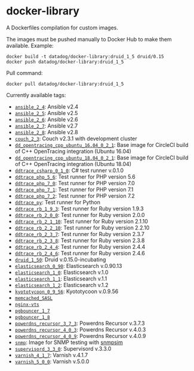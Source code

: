 # docker-library

A Dockerfiles compilation for custom images.

The images must be pushed manually to Docker Hub to make them available. Example:

```shell script
docker build -t datadog/docker-library:druid_1_5 druid/0.15
docker push datadog/docker-library:druid_1_5
```

Pull command:

```shell script
docker pull datadog/docker-library:druid_1_5
```

Currently available tags:

* [`ansible_2_4`](https://github.com/DataDog/docker-library/tree/master/ansible/2.4): Ansible v2.4
* [`ansible_2_5`](https://github.com/DataDog/docker-library/tree/master/ansible/2.5): Ansible v2.5
* [`ansible_2_6`](https://github.com/DataDog/docker-library/tree/master/ansible/2.6): Ansible v2.6
* [`ansible_2_7`](https://github.com/DataDog/docker-library/tree/master/ansible/2.7): Ansible v2.7
* [`ansible_2_8`](https://github.com/DataDog/docker-library/tree/master/ansible/2.8): Ansible v2.8
* [`couch_2_3`](https://github.com/DataDog/docker-library/tree/master/couch/2.3): Couch v2.3.1 with development cluster
* [`dd_opentracing_cpp_ubuntu_16.04_0_2_1`](https://github.com/DataDog/docker-library/tree/master/dd-opentracing-cpp/ubuntu_16.04/0.2.1): Base image for CircleCI build of C++ OpenTracing integration (Ubuntu 16.04)
* [`dd_opentracing_cpp_ubuntu_18.04_0_2_1`](https://github.com/DataDog/docker-library/tree/master/dd-opentracing-cpp/ubuntu_18.04/0.2.1): Base image for CircleCI build of C++ OpenTracing integration (Ubuntu 18.04)
* [`ddtrace_csharp_0_1_0`](https://github.com/DataDog/docker-library/tree/master/dd-trace-csharp/0.1.0): C# test runner v.0.1.0
* [`ddtrace_php_5_6`](https://github.com/DataDog/docker-library/tree/master/dd-trace-php/Dockerfile_56): Test runner for PHP version 5.6
* [`ddtrace_php_7_0`](https://github.com/DataDog/docker-library/tree/master/dd-trace-php/Dockerfile_70): Test runner for PHP version 7.0
* [`ddtrace_php_7_1`](https://github.com/DataDog/docker-library/tree/master/dd-trace-php/Dockerfile_71): Test runner for PHP version 7.1
* [`ddtrace_php_7_2`](https://github.com/DataDog/docker-library/tree/master/dd-trace-php/Dockerfile_72): Test runner for PHP version 7.2
* [`ddtrace_py`](https://github.com/DataDog/docker-library/tree/master/dd-trace-py): Test runner for Python
* [`ddtrace_rb_1_9_3`](https://github.com/DataDog/docker-library/tree/master/dd-trace-rb/1.9.3): Test runner for Ruby version 1.9.3
* [`ddtrace_rb_2_0_0`](https://github.com/DataDog/docker-library/tree/master/dd-trace-rb/2.0.0): Test runner for Ruby version 2.0.0
* [`ddtrace_rb_2_1_10`](https://github.com/DataDog/docker-library/tree/master/dd-trace-rb/2.1.10): Test runner for Ruby version 2.1.10
* [`ddtrace_rb_2_2_10`](https://github.com/DataDog/docker-library/tree/master/dd-trace-rb/2.2.10): Test runner for Ruby version 2.2.10
* [`ddtrace_rb_2_3_7`](https://github.com/DataDog/docker-library/tree/master/dd-trace-rb/2.3.7): Test runner for Ruby version 2.3.7
* [`ddtrace_rb_2_3_8`](https://github.com/DataDog/docker-library/tree/master/dd-trace-rb/2.3.8): Test runner for Ruby version 2.3.8
* [`ddtrace_rb_2_4_4`](https://github.com/DataDog/docker-library/tree/master/dd-trace-rb/2.4.4): Test runner for Ruby version 2.4.4
* [`ddtrace_rb_2_4_6`](https://github.com/DataDog/docker-library/tree/master/dd-trace-rb/2.4.6): Test runner for Ruby version 2.4.6
* [`druid_1_50`](https://github.com/DataDog/docker-library/tree/master/druid/1.50): Druid v.0.15.0-incubating
* [`elasticsearch_0_90`](https://github.com/DataDog/docker-library/tree/master/elasticsearch/0.90): Elasticsearch v.0.90.13
* [`elasticsearch_1_0`](https://github.com/DataDog/docker-library/tree/master/elasticsearch/1.0): Elasticsearch v.1.0
* [`elasticsearch_1_1`](https://github.com/DataDog/docker-library/tree/master/elasticsearch/1.1): Elasticsearch v.1.1
* [`elasticsearch_1_2`](https://github.com/DataDog/docker-library/tree/master/elasticsearch/1.2): Elasticsearch v.1.2
* [`kyototycoon_0_9_56`](https://github.com/DataDog/docker-library/tree/master/kyototycoon/0.9.56): Kyototycoon v.0.9.56
* [`memcached_SASL`](https://github.com/DataDog/docker-library/tree/master/memcached)
* [`nginx-vts`](https://github.com/DataDog/docker-library/tree/master/nginx-vts)
* [`pgbouncer_1_7`](https://github.com/DataDog/docker-library/tree/master/pgbouncer/1.7)
* [`pgbouncer_1_8`](https://github.com/DataDog/docker-library/tree/master/pgbouncer/1.8)
* [`powerdns_recursor_3_7_3`](https://github.com/DataDog/docker-library/tree/master/powerdns\_recursor/3.7.3): Powerdns Recursor v.3.7.3
* [`powerdns_recursor_4_0_3`](https://github.com/DataDog/docker-library/tree/master/powerdns\_recursor/4.0.3): Powerdns Recursor v.4.0.3
* [`powerdns_recursor_4_0_9`](https://github.com/DataDog/docker-library/tree/master/powerdns\_recursor/4.0.9): Powerdns Recursor v.4.0.9
* [`snmp`](https://github.com/DataDog/docker-library/tree/master/snmp): Image for SNMP testing with [snmpsim](http://snmplabs.com/snmpsim/quickstart.html)
* [`supervisord_3_3_0`](https://github.com/DataDog/docker-library/tree/master/supervisord/3.3.0): Supervisord v.3.3.0
* [`varnish_4_1_7`](https://github.com/DataDog/docker-library/tree/master/varnish/4.1.7): Varnish v.4.1.7
* [`varnish_5_0_0`](https://github.com/DataDog/docker-library/tree/master/varnish/5.0.0): Varnish v.5.0.0
